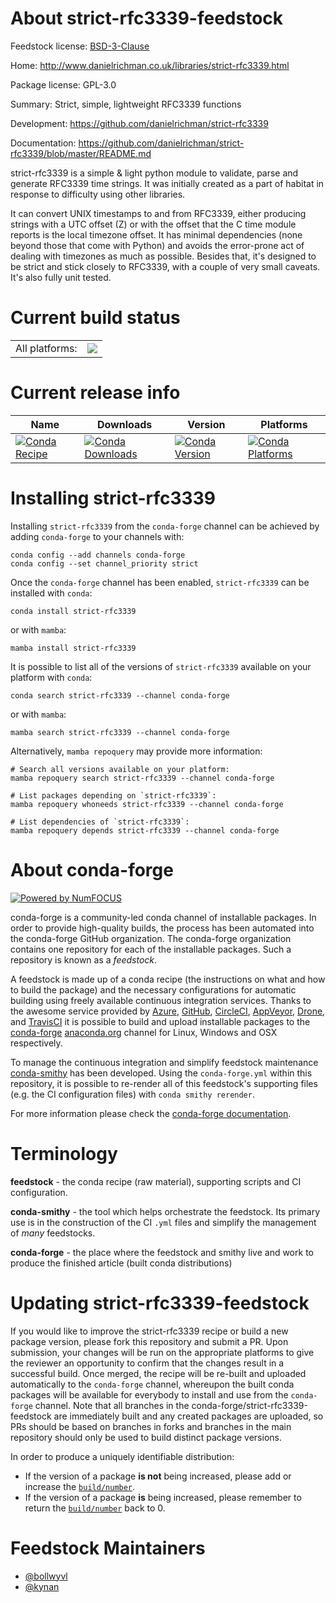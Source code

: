 About strict-rfc3339-feedstock
==============================

Feedstock license: [BSD-3-Clause](https://github.com/conda-forge/strict-rfc3339-feedstock/blob/main/LICENSE.txt)

Home: http://www.danielrichman.co.uk/libraries/strict-rfc3339.html

Package license: GPL-3.0

Summary: Strict, simple, lightweight RFC3339 functions

Development: https://github.com/danielrichman/strict-rfc3339

Documentation: https://github.com/danielrichman/strict-rfc3339/blob/master/README.md

strict-rfc3339 is a simple & light python module to validate, parse and
generate RFC3339 time strings. It was initially created as a part of
habitat in response to difficulty using other libraries.

It can convert UNIX timestamps to and from RFC3339, either producing
strings with a UTC offset (Z) or with the offset that the C time module
reports is the local timezone offset. It has minimal dependencies (none
beyond those that come with Python) and avoids the error-prone act of
dealing with timezones as much as possible. Besides that, it's designed to
be strict and stick closely to RFC3339, with a couple of very small
caveats. It's also fully unit tested.


Current build status
====================


<table><tr><td>All platforms:</td>
    <td>
      <a href="https://dev.azure.com/conda-forge/feedstock-builds/_build/latest?definitionId=4360&branchName=main">
        <img src="https://dev.azure.com/conda-forge/feedstock-builds/_apis/build/status/strict-rfc3339-feedstock?branchName=main">
      </a>
    </td>
  </tr>
</table>

Current release info
====================

| Name | Downloads | Version | Platforms |
| --- | --- | --- | --- |
| [![Conda Recipe](https://img.shields.io/badge/recipe-strict--rfc3339-green.svg)](https://anaconda.org/conda-forge/strict-rfc3339) | [![Conda Downloads](https://img.shields.io/conda/dn/conda-forge/strict-rfc3339.svg)](https://anaconda.org/conda-forge/strict-rfc3339) | [![Conda Version](https://img.shields.io/conda/vn/conda-forge/strict-rfc3339.svg)](https://anaconda.org/conda-forge/strict-rfc3339) | [![Conda Platforms](https://img.shields.io/conda/pn/conda-forge/strict-rfc3339.svg)](https://anaconda.org/conda-forge/strict-rfc3339) |

Installing strict-rfc3339
=========================

Installing `strict-rfc3339` from the `conda-forge` channel can be achieved by adding `conda-forge` to your channels with:

```
conda config --add channels conda-forge
conda config --set channel_priority strict
```

Once the `conda-forge` channel has been enabled, `strict-rfc3339` can be installed with `conda`:

```
conda install strict-rfc3339
```

or with `mamba`:

```
mamba install strict-rfc3339
```

It is possible to list all of the versions of `strict-rfc3339` available on your platform with `conda`:

```
conda search strict-rfc3339 --channel conda-forge
```

or with `mamba`:

```
mamba search strict-rfc3339 --channel conda-forge
```

Alternatively, `mamba repoquery` may provide more information:

```
# Search all versions available on your platform:
mamba repoquery search strict-rfc3339 --channel conda-forge

# List packages depending on `strict-rfc3339`:
mamba repoquery whoneeds strict-rfc3339 --channel conda-forge

# List dependencies of `strict-rfc3339`:
mamba repoquery depends strict-rfc3339 --channel conda-forge
```


About conda-forge
=================

[![Powered by
NumFOCUS](https://img.shields.io/badge/powered%20by-NumFOCUS-orange.svg?style=flat&colorA=E1523D&colorB=007D8A)](https://numfocus.org)

conda-forge is a community-led conda channel of installable packages.
In order to provide high-quality builds, the process has been automated into the
conda-forge GitHub organization. The conda-forge organization contains one repository
for each of the installable packages. Such a repository is known as a *feedstock*.

A feedstock is made up of a conda recipe (the instructions on what and how to build
the package) and the necessary configurations for automatic building using freely
available continuous integration services. Thanks to the awesome service provided by
[Azure](https://azure.microsoft.com/en-us/services/devops/), [GitHub](https://github.com/),
[CircleCI](https://circleci.com/), [AppVeyor](https://www.appveyor.com/),
[Drone](https://cloud.drone.io/welcome), and [TravisCI](https://travis-ci.com/)
it is possible to build and upload installable packages to the
[conda-forge](https://anaconda.org/conda-forge) [anaconda.org](https://anaconda.org/)
channel for Linux, Windows and OSX respectively.

To manage the continuous integration and simplify feedstock maintenance
[conda-smithy](https://github.com/conda-forge/conda-smithy) has been developed.
Using the ``conda-forge.yml`` within this repository, it is possible to re-render all of
this feedstock's supporting files (e.g. the CI configuration files) with ``conda smithy rerender``.

For more information please check the [conda-forge documentation](https://conda-forge.org/docs/).

Terminology
===========

**feedstock** - the conda recipe (raw material), supporting scripts and CI configuration.

**conda-smithy** - the tool which helps orchestrate the feedstock.
                   Its primary use is in the construction of the CI ``.yml`` files
                   and simplify the management of *many* feedstocks.

**conda-forge** - the place where the feedstock and smithy live and work to
                  produce the finished article (built conda distributions)


Updating strict-rfc3339-feedstock
=================================

If you would like to improve the strict-rfc3339 recipe or build a new
package version, please fork this repository and submit a PR. Upon submission,
your changes will be run on the appropriate platforms to give the reviewer an
opportunity to confirm that the changes result in a successful build. Once
merged, the recipe will be re-built and uploaded automatically to the
`conda-forge` channel, whereupon the built conda packages will be available for
everybody to install and use from the `conda-forge` channel.
Note that all branches in the conda-forge/strict-rfc3339-feedstock are
immediately built and any created packages are uploaded, so PRs should be based
on branches in forks and branches in the main repository should only be used to
build distinct package versions.

In order to produce a uniquely identifiable distribution:
 * If the version of a package **is not** being increased, please add or increase
   the [``build/number``](https://docs.conda.io/projects/conda-build/en/latest/resources/define-metadata.html#build-number-and-string).
 * If the version of a package **is** being increased, please remember to return
   the [``build/number``](https://docs.conda.io/projects/conda-build/en/latest/resources/define-metadata.html#build-number-and-string)
   back to 0.

Feedstock Maintainers
=====================

* [@bollwyvl](https://github.com/bollwyvl/)
* [@kynan](https://github.com/kynan/)

